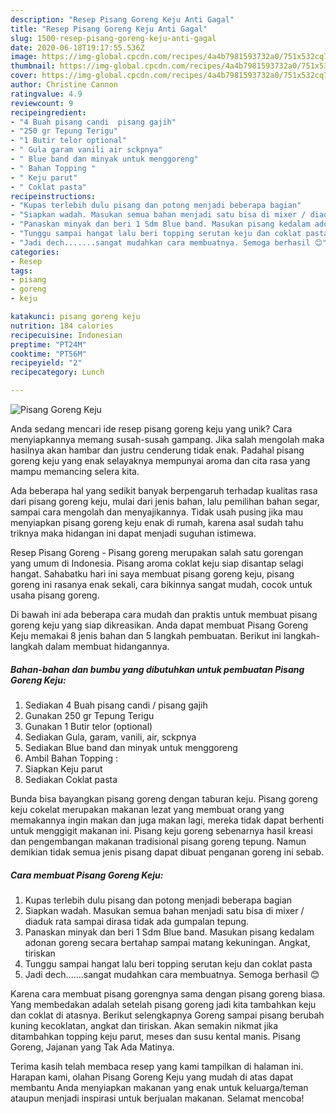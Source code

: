```yaml
---
description: "Resep Pisang Goreng Keju Anti Gagal"
title: "Resep Pisang Goreng Keju Anti Gagal"
slug: 1500-resep-pisang-goreng-keju-anti-gagal
date: 2020-06-18T19:17:55.536Z
image: https://img-global.cpcdn.com/recipes/4a4b7981593732a0/751x532cq70/pisang-goreng-keju-foto-resep-utama.jpg
thumbnail: https://img-global.cpcdn.com/recipes/4a4b7981593732a0/751x532cq70/pisang-goreng-keju-foto-resep-utama.jpg
cover: https://img-global.cpcdn.com/recipes/4a4b7981593732a0/751x532cq70/pisang-goreng-keju-foto-resep-utama.jpg
author: Christine Cannon
ratingvalue: 4.9
reviewcount: 9
recipeingredient:
- "4 Buah pisang candi  pisang gajih"
- "250 gr Tepung Terigu"
- "1 Butir telor optional"
- " Gula garam vanili air sckpnya"
- " Blue band dan minyak untuk menggoreng"
- " Bahan Topping "
- " Keju parut"
- " Coklat pasta"
recipeinstructions:
- "Kupas terlebih dulu pisang dan potong menjadi beberapa bagian"
- "Siapkan wadah. Masukan semua bahan menjadi satu bisa di mixer / diaduk rata sampai dirasa tidak ada gumpalan tepung."
- "Panaskan minyak dan beri 1 Sdm Blue band. Masukan pisang kedalam adonan goreng secara bertahap sampai matang kekuningan. Angkat, tiriskan"
- "Tunggu sampai hangat lalu beri topping serutan keju dan coklat pasta"
- "Jadi dech.......sangat mudahkan cara membuatnya. Semoga berhasil 😊"
categories:
- Resep
tags:
- pisang
- goreng
- keju

katakunci: pisang goreng keju 
nutrition: 184 calories
recipecuisine: Indonesian
preptime: "PT24M"
cooktime: "PT56M"
recipeyield: "2"
recipecategory: Lunch

---
```



![Pisang Goreng Keju](https://img-global.cpcdn.com/recipes/4a4b7981593732a0/751x532cq70/pisang-goreng-keju-foto-resep-utama.jpg)

Anda sedang mencari ide resep pisang goreng keju yang unik? Cara menyiapkannya memang susah-susah gampang. Jika salah mengolah maka hasilnya akan hambar dan justru cenderung tidak enak. Padahal pisang goreng keju yang enak selayaknya mempunyai aroma dan cita rasa yang mampu memancing selera kita.

Ada beberapa hal yang sedikit banyak berpengaruh terhadap kualitas rasa dari pisang goreng keju, mulai dari jenis bahan, lalu pemilihan bahan segar, sampai cara mengolah dan menyajikannya. Tidak usah pusing jika mau menyiapkan pisang goreng keju enak di rumah, karena asal sudah tahu triknya maka hidangan ini dapat menjadi suguhan istimewa.

Resep Pisang Goreng - Pisang goreng merupakan salah satu gorengan yang umum di Indonesia. Pisang aroma coklat keju siap disantap selagi hangat. Sahabatku hari ini saya membuat pisang goreng keju, pisang goreng ini rasanya enak sekali, cara bikinnya sangat mudah, cocok untuk usaha pisang goreng.


Di bawah ini ada beberapa cara mudah dan praktis untuk membuat pisang goreng keju yang siap dikreasikan. Anda dapat membuat Pisang Goreng Keju memakai 8 jenis bahan dan 5 langkah pembuatan. Berikut ini langkah-langkah dalam membuat hidangannya.

<!--inarticleads1-->

##### Bahan-bahan dan bumbu yang dibutuhkan untuk pembuatan Pisang Goreng Keju:

1. Sediakan 4 Buah pisang candi / pisang gajih
1. Gunakan 250 gr Tepung Terigu
1. Gunakan 1 Butir telor (optional)
1. Sediakan  Gula, garam, vanili, air, sckpnya
1. Sediakan  Blue band dan minyak untuk menggoreng
1. Ambil  Bahan Topping :
1. Siapkan  Keju parut
1. Sediakan  Coklat pasta


Bunda bisa bayangkan pisang goreng dengan taburan keju. Pisang goreng keju cokelat merupakan makanan lezat yang membuat orang yang memakannya ingin makan dan juga makan lagi, mereka tidak dapat berhenti untuk menggigit makanan ini. Pisang keju goreng sebenarnya hasil kreasi dan pengembangan makanan tradisional pisang goreng tepung. Namun demikian tidak semua jenis pisang dapat dibuat penganan goreng ini sebab. 

<!--inarticleads2-->

##### Cara membuat Pisang Goreng Keju:

1. Kupas terlebih dulu pisang dan potong menjadi beberapa bagian
1. Siapkan wadah. Masukan semua bahan menjadi satu bisa di mixer / diaduk rata sampai dirasa tidak ada gumpalan tepung.
1. Panaskan minyak dan beri 1 Sdm Blue band. Masukan pisang kedalam adonan goreng secara bertahap sampai matang kekuningan. Angkat, tiriskan
1. Tunggu sampai hangat lalu beri topping serutan keju dan coklat pasta
1. Jadi dech.......sangat mudahkan cara membuatnya. Semoga berhasil 😊


Karena cara membuat pisang gorengnya sama dengan pisang goreng biasa. Yang membedakan adalah setelah pisang goreng jadi kita tambahkan keju dan coklat di atasnya. Berikut selengkapnya Goreng sampai pisang berubah kuning kecoklatan, angkat dan tiriskan. Akan semakin nikmat jika ditambahkan topping keju parut, meses dan susu kental manis. Pisang Goreng, Jajanan yang Tak Ada Matinya. 

Terima kasih telah membaca resep yang kami tampilkan di halaman ini. Harapan kami, olahan Pisang Goreng Keju yang mudah di atas dapat membantu Anda menyiapkan makanan yang enak untuk keluarga/teman ataupun menjadi inspirasi untuk berjualan makanan. Selamat mencoba!

